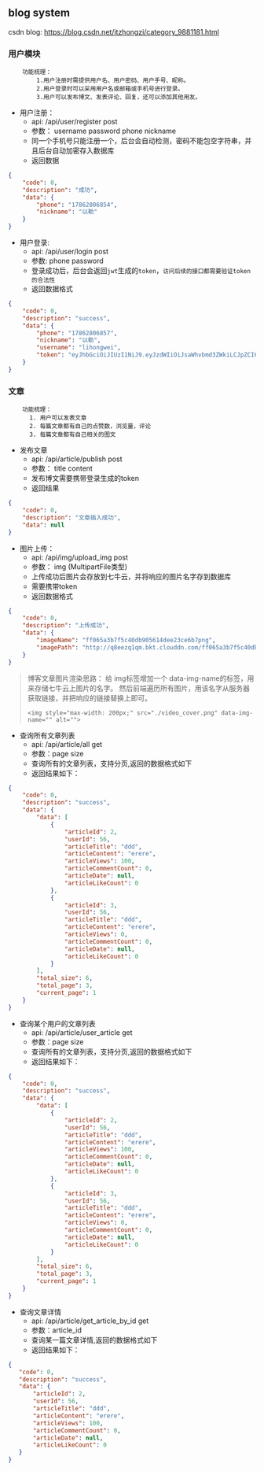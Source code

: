 ## blog system

csdn blog:  https://blog.csdn.net/itzhongzi/category_9881181.html

### 用户模块

```
    功能梳理：
        1.用户注册时需提供用户名、用户密码、用户手号、昵称。
        2.用户登录时可以采用用户名或邮箱或手机号进行登录。
        3.用户可以发布博文、发表评论、回复，还可以添加其他用友。
```

- 用户注册：
  - api: /api/user/register     post
  - 参数： username password phone nickname
  - 同一个手机号只能注册一个，后台会自动检测，密码不能包空字符串，并且后台自动加密存入数据库
  - 返回数据

```json
{
    "code": 0,
    "description": "成功",
    "data": {
        "phone": "17862806854",
        "nickname": "以勒"
    }
}

```

- 用户登录:
  - api: /api/user/login        post 
  - 参数: phone password
  - 登录成功后，后台会返回```jwt```生成的```token```，```访问后续的接口都需要验证token的合法性```
  - 返回数据格式

```json
{
    "code": 0,
    "description": "success",
    "data": {
        "phone": "17862806857",
        "nickname": "以勒",
        "username": "lihongwei",
        "token": "eyJhbGciOiJIUzI1NiJ9.eyJzdWIiOiJsaWhvbmd3ZWkiLCJpZCI6NTYsInBhc3N3b3JkIjoiLTRuMzVvNGQxaWlxZjVqZGE4MDg2bDd2N2R0ODJmdTduIiwiaWF0IjoxNTg2OTExNjc0LCJleHAiOjE1ODc1MTY0NzR9.SWHz1aCVlhvBESbTHYno-VTTiA6mjdxxmWnRvslTaPw"
    }
}
```

### 文章

```
    功能梳理：
      1. 用户可以发表文章
      2. 每篇文章都有自己的点赞数，浏览量，评论
      3. 每篇文章都有自己相关的图文
```
- 发布文章
  - api: /api/article/publish     post
  - 参数： title content
  - 发布博文需要携带登录生成的token
  - 返回结果

```json
{
    "code": 0,
    "description": "文章插入成功",
    "data": null
}

```

- 图片上传：
  - api: /api/img/upload_img  post
  - 参数： img (MultipartFile类型)
  - 上传成功后图片会存放到七牛云，并将响应的图片名字存到数据库
  - 需要携带token
  - 返回数据格式

```json
{
    "code": 0,
    "description": "上传成功",
    "data": {
        "imageName": "ff065a3b7f5c40db905614dee23ce6b7png",
        "imagePath": "http://q8eezq1qm.bkt.clouddn.com/ff065a3b7f5c40db905614dee23ce6b7png?e=1587023135&token=N0Jk2mJqhLzI_6qkWuwnwxtvqDoKL7cziO_Z0ugf:Wis3Z6mOE8onDHj_oirTPPVUXIs="
    }
}
```

> 博客文章图片渲染思路：
>  给 img标签增加一个 data-img-name的标签，用来存储七牛云上图片的名字。 
> 然后前端遍历所有图片，用该名字从服务器获取链接，并把响应的链接替换上即可。
> 
> ```<img style="max-width: 200px;" src="./video_cover.png" data-img-name="" alt="">```



- 查询所有文章列表
  - api: /api/article/all     get
  - 参数：page size 
  - 查询所有的文章列表，支持分页,返回的数据格式如下
  - 返回结果如下：
```json
{
    "code": 0,
    "description": "success",
    "data": {
        "data": [
            {
                "articleId": 2,
                "userId": 56,
                "articleTitle": "ddd",
                "articleContent": "erere",
                "articleViews": 100,
                "articleCommentCount": 0,
                "articleDate": null,
                "articleLikeCount": 0
            },
            {
                "articleId": 3,
                "userId": 56,
                "articleTitle": "ddd",
                "articleContent": "erere",
                "articleViews": 0,
                "articleCommentCount": 0,
                "articleDate": null,
                "articleLikeCount": 0
            }
        ],
        "total_size": 6,
        "total_page": 3,
        "current_page": 1
    }
}
```

- 查询某个用户的文章列表
  - api: /api/article/user_article     get
  - 参数：page size 
  - 查询所有的文章列表，支持分页,返回的数据格式如下
  - 返回结果如下：

```json
{
    "code": 0,
    "description": "success",
    "data": {
        "data": [
            {
                "articleId": 2,
                "userId": 56,
                "articleTitle": "ddd",
                "articleContent": "erere",
                "articleViews": 100,
                "articleCommentCount": 0,
                "articleDate": null,
                "articleLikeCount": 0
            },
            {
                "articleId": 3,
                "userId": 56,
                "articleTitle": "ddd",
                "articleContent": "erere",
                "articleViews": 0,
                "articleCommentCount": 0,
                "articleDate": null,
                "articleLikeCount": 0
            }
        ],
        "total_size": 6,
        "total_page": 3,
        "current_page": 1
    }
}

```

- 查询文章详情
  - api: /api/article/get_article_by_id     get
  - 参数：article_id
  - 查询某一篇文章详情,返回的数据格式如下
  - 返回结果如下：
  
 ```json
{
    "code": 0,
    "description": "success",
    "data": {
        "articleId": 2,
        "userId": 56,
        "articleTitle": "ddd",
        "articleContent": "erere",
        "articleViews": 100,
        "articleCommentCount": 0,
        "articleDate": null,
        "articleLikeCount": 0
    }
}

```





